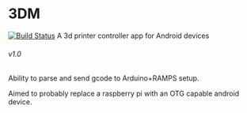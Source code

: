 # 3DM
[![Build Status](https://travis-ci.org/travis-ci/travis-web.svg?branch=master)](https://travis-ci.org/travis-ci/travis-web)
A 3d printer controller app for Android devices

###### v1.0

Ability to parse and send gcode to Arduino+RAMPS setup.

Aimed to probably replace a raspberry pi with an OTG capable android device.
